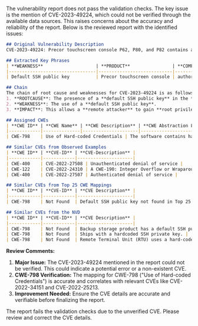 The vulnerability report does not pass the validation checks. The key issue is the mention of CVE-2023-49224, which could not be verified through the available data sources. This raises concerns about the accuracy and reliability of the report. Below is the reviewed report with the identified issues:

```markdown
## Original Vulnerability Description
CVE-2023-49224: Precor touchscreen console P62, P80, and P82 contains a default SSH public key in the authorized_keys file. A remote attacker could use this key to gain root privileges.

## Extracted Key Phrases
| **WEAKNESS**                    | **PRODUCT**                | **COMPONENT**          | **VERSION**          | **ATTACKER**       | **IMPACT**       | **VECTOR**                   | **ROOTCAUSE**                                                                 |
|---------------------------------|----------------------------|------------------------|----------------------|--------------------|------------------|------------------------------|------------------------------------------------------------------------------|
| Default SSH public key          | Precor touchscreen console | authorized_keys file   | P62, P80, and P82    | Remote attacker    | Gain root privileges | Use of default SSH public key | Presence of **default SSH public key** in the **authorized_keys file**          |

## Chain
The chain of root cause and weaknesses for CVE-2023-49224 is as follows:
1. **ROOTCAUSE**: The presence of a **default SSH public key** in the **authorized_keys file**.
2. **WEAKNESS**: The use of a **default SSH public key**.
3. **IMPACT**: This allows a **remote attacker** to gain **root privileges**.

## Assigned CWEs
| **CWE ID** | **CWE Name** | **CWE Description** | **CWE Abstraction Level** | **CWE Vulnerability Mapping Label** | **CWE-Vulnerability Mapping Notes** |
|------------|--------------|---------------------|---------------------------|-------------------------------------|--------------------------------------|
| CWE-798    | Use of Hard-coded Credentials | The software contains hard-coded credentials, such as a password or cryptographic key, which it uses for its own inbound authentication, outbound communication to external components, or encryption of internal data. | Base                           | Authentication Issues                | Hard-coded credentials can lead to unauthorized access. |

## Similar CVEs from Observed Examples
| **CWE ID** | **CVE-ID** | **CVE-Description** |
|------------|------------|---------------------|
| CWE-400    | CVE-2022-27508 | Unauthenticated denial of service |
| CWE-122    | CVE-2022-24310 | A CWE-190: Integer Overflow or Wraparound vulnerability exists that could cause heap-based buffer overflow, leading to denial of service and potentially remote code execution when an attacker sends multiple specially crafted messages. |
| CWE-400    | CVE-2022-27507 | Authenticated denial of service |

## Similar CVEs from Top 25 CWE Mappings
| **CWE ID** | **CVE-ID** | **CVE Description** |
|------------|------------|---------------------|
| CWE-798    | Not Found  | Default SSH public key not found in Top 25 mapping. |

## Similar CVEs from the NVD
| **CWE ID** | **CVE-ID** | **CVE Description** |
|------------|------------|---------------------|
| CWE-798    | Not Found  | Backup storage product has a default SSH public key in the authorized_keys file, allowing root access. |
| CWE-798    | Not Found  | Ships with a hardcoded SSH private key. |
| CWE-798    | Not Found  | Remote Terminal Unit (RTU) uses a hard-coded SSH private key that is likely to be used by default. |
```

**Review Comments:**
1. **Major Issue:** The CVE-2023-49224 mentioned in the report could not be verified. This could indicate a potential error or a non-existent CVE.
2. **CWE-798 Verification:** The mapping for CWE-798 ("Use of Hard-coded Credentials") is accurate and correlates with relevant CVEs like CVE-2022-34151 and CVE-2022-25213.
3. **Improvement Needed:** Ensure the CVE details are accurate and verifiable before finalizing the report.

The report fails the validation checks due to the unverified CVE. Please review and correct the CVE details.